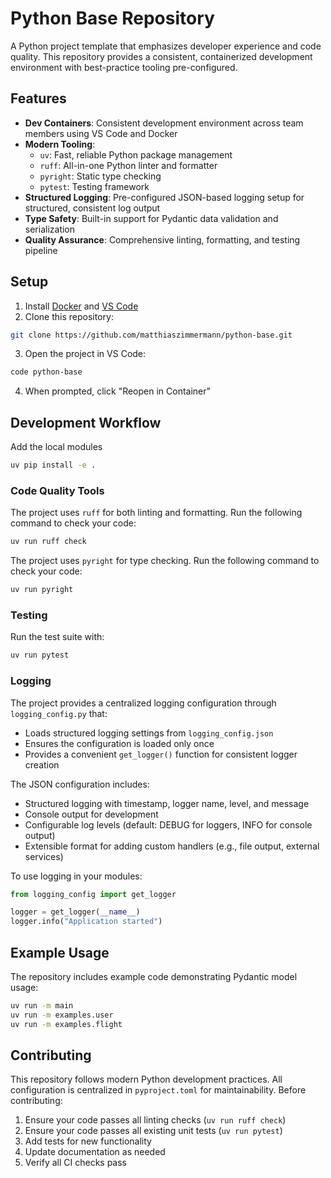 # Python Base Repository

A Python project template that emphasizes developer experience and code quality.
This repository provides a consistent, containerized development environment with best-practice tooling pre-configured.

## Features

- **Dev Containers**: Consistent development environment across team members using VS Code and Docker
- **Modern Tooling**:
  - `uv`: Fast, reliable Python package management
  - `ruff`: All-in-one Python linter and formatter
  - `pyright`: Static type checking
  - `pytest`: Testing framework
- **Structured Logging**: Pre-configured JSON-based logging setup for structured, consistent log output
- **Type Safety**: Built-in support for Pydantic data validation and serialization
- **Quality Assurance**: Comprehensive linting, formatting, and testing pipeline

## Setup

1. Install [Docker](https://www.docker.com/get-started) and [VS Code](https://code.visualstudio.com/)
2. Clone this repository:
```bash
git clone https://github.com/matthiaszimmermann/python-base.git
```
3. Open the project in VS Code:
```bash
code python-base
```
4. When prompted, click "Reopen in Container"

## Development Workflow

Add the local modules
```bash
uv pip install -e .
```

### Code Quality Tools

The project uses `ruff` for both linting and formatting. Run the following command to check your code:
```bash
uv run ruff check
```

The project uses `pyright` for type checking. Run the following command to check your code:
```bash
uv run pyright
```

### Testing

Run the test suite with:
```bash
uv run pytest
```

### Logging

The project provides a centralized logging configuration through `logging_config.py` that:
- Loads structured logging settings from `logging_config.json`
- Ensures the configuration is loaded only once
- Provides a convenient `get_logger()` function for consistent logger creation

The JSON configuration includes:
- Structured logging with timestamp, logger name, level, and message
- Console output for development
- Configurable log levels (default: DEBUG for loggers, INFO for console output)
- Extensible format for adding custom handlers (e.g., file output, external services)

To use logging in your modules:
```python
from logging_config import get_logger

logger = get_logger(__name__)
logger.info("Application started")
```

## Example Usage

The repository includes example code demonstrating Pydantic model usage:
```sh
uv run -m main
uv run -m examples.user
uv run -m examples.flight
```

## Contributing

This repository follows modern Python development practices. All configuration is centralized in `pyproject.toml` for maintainability. Before contributing:

1. Ensure your code passes all linting checks (`uv run ruff check`)
2. Ensure your code passes all existing unit tests (`uv run pytest`)
3. Add tests for new functionality
4. Update documentation as needed
5. Verify all CI checks pass
